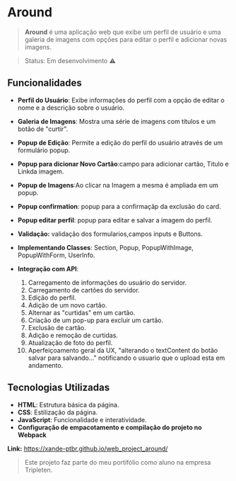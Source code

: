 # Around

> **Around** é uma aplicação web que exibe um perfil de usuário e uma galeria de imagens com opções para editar o perfil e adicionar novas imagens.

> Status: Em desenvolvimento ⚠️

## Funcionalidades

- **Perfil do Usuário**: Exibe informações do perfil com a opção de editar o nome e a descrição sobre o usuário.
- **Galeria de Imagens**: Mostra uma série de imagens com títulos e um botão de "curtir".
- **Popup de Edição**: Permite a edição do perfil do usuário através de um formulário popup.
- **Popup para dicionar Novo Cartão**:campo para adicionar cartão, Titulo e Linkda imagem.
- **Popup de Imagens**:Ao clicar na Imagem a mesma é ampliada em um popup.
- **Popup confirmation**: popup para a confirmaçãp da exclusão do card.
- **Popup editar perfil**: popup para editar e salvar a imagem do perfil.
- **Validação:** validação dos formularios,campos inputs e Buttons.
- **Implementando Classes**: Section, Popup, PopupWithImage, PopupWithForm, UserInfo.
- **Integração com API**:

  1.  Carregamento de informações do usuário do servidor.
  2.  Carregamento de cartões do servidor.
  3.  Edição do perfil.
  4.  Adição de um novo cartão.
  5.  Alternar as "curtidas" em um cartão.
  6.  Criação de um pop-up para excluir um cartão.
  7.  Exclusão de cartão.
  8.  Adição e remoção de curtidas.
  9.  Atualização de foto do perfil.
  10. Aperfeiçoamento geral da UX, "alterando o textContent do botão salvar para salvando..." notificando o usuario que o upload esta em andamento.

## Tecnologias Utilizadas

- **HTML**: Estrutura básica da página.
- **CSS**: Estilização da página.
- **JavaScript**: Funcionalidade e interatividade.
- **Configuração de empacotamento e compilação do projeto no Webpack**

**Link:** https://xande-ptbr.github.io/web_project_around/

> Este projeto faz parte do meu portifólio como aluno na empresa Tripleten.
